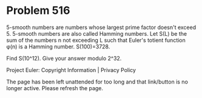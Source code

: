 #   Problem 516

   5-smooth numbers are numbers whose largest prime factor doesn't exceed 5.
   5-smooth numbers are also called Hamming numbers.
   Let S(L) be the sum of the numbers n not exceeding L such that Euler's
   totient function φ(n) is a Hamming number.
   S(100)=3728.

   Find S(10^12). Give your answer modulo 2^32.

   Project Euler: Copyright Information | Privacy Policy

   The page has been left unattended for too long and that link/button is no
   longer active. Please refresh the page.
